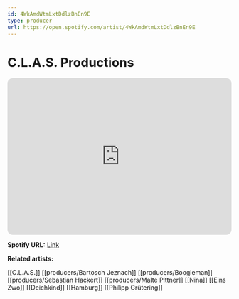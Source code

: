 ```yaml
---
id: 4WkAmdWtmLxtDdlzBnEn9E
type: producer
url: https://open.spotify.com/artist/4WkAmdWtmLxtDdlzBnEn9E
---
```

# C.L.A.S. Productions

<iframe style="border-radius:12px" src="https://open.spotify.com/embed/artist/4WkAmdWtmLxtDdlzBnEn9E" width="100%" height="352" frameBorder="0" allowfullscreen="" allow="autoplay; clipboard-write; encrypted-media; fullscreen; picture-in-picture" loading="lazy"></iframe>

**Spotify URL:** [Link](https://open.spotify.com/artist/4WkAmdWtmLxtDdlzBnEn9E)

**Related artists:**

[[C.L.A.S.]]
[[producers/Bartosch Jeznach]]
[[producers/Boogieman]]
[[producers/Sebastian Hackert]]
[[producers/Malte Pittner]]
[[Nina]]
[[Eins Zwo]]
[[Deichkind]]
[[Hamburg]]
[[Philipp Grütering]]
